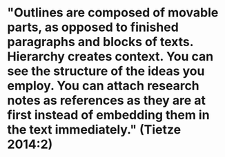 # "Outlines are composed of movable parts, as opposed to finished paragraphs and blocks of texts. Hierarchy creates context. You can see the structure of the ideas you employ. You can attach research notes as references as they are at first instead of embedding them in the text immediately." (Tietze 2014:2)